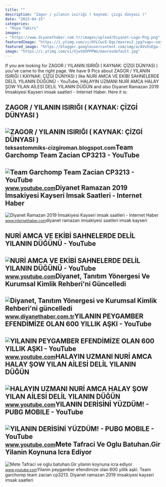 ```yaml
---
title: ""
description: "Zagor / yilanin isiriği ( kaynak: çi̇zgi̇ dünyasi )"
date: "2023-04-15"
categories:
- "Ruya Tabiri"
images:
- "https://www.diyanethaber.com.tr/images/upload/Diyanet-Logo-Png.png"
featuredImage: "https://i.ytimg.com/vi/HYLCwcE-Dgc/maxres2.jpg?sqp=-oaymwEoCIAKENAF8quKqQMcGADwAQH4AYwCgALgA4oCDAgAEAEYRSBHKGUwDw==&amp;rs=AOn4CLC_ulBvmvqa2cf2uT56Qfk3FCYaDA"
featured_image: "https://blogger.googleusercontent.com/img/a/AVvXsEga-iTsxivJfpgyAhtYWmIwX1G8ElEb6Ibh1w5otbJkKNaTfiunFbhrSZchylwr9P2XkDBO5UHGBOUKFeqefEV8BWtZZZ_a6NLzC-hzZ8IxBrmAe7ebDsqBQQZTal3GBNGLspKLrBIdy38sJ3_4zm9G2TYHo4O4H9Gh-G69vvdamkHjh54nqNQ3L46C=s16000"
image: "https://i.ytimg.com/vi/VjwtDUPPPWo/maxresdefault.jpg"
---
```


If you are looking for ZAGOR / YILANIN ISIRIĞI ( KAYNAK: ÇİZGİ DÜNYASI ) you've came to the right page. We have 9 Pics about ZAGOR / YILANIN ISIRIĞI ( KAYNAK: ÇİZGİ DÜNYASI ) like NURİ AMCA VE EKİBİ SAHNELERDE DELİL YILANIN DÜĞÜNÜ - YouTube, HALAYIN UZMANI NURİ AMCA HALAY ŞOW YILAN AİLESİ DELİL YILANIN DÜĞÜN and also Diyanet Ramazan 2019 İmsakiyesi Kayseri imsak saatleri - Internet Haber. Here it is:

ZAGOR / YILANIN ISIRIĞI ( KAYNAK: ÇİZGİ DÜNYASI )
-------------------------------------------------

 ![ZAGOR / YILANIN ISIRIĞI ( KAYNAK: ÇİZGİ DÜNYASI )](https://blogger.googleusercontent.com/img/a/AVvXsEga-iTsxivJfpgyAhtYWmIwX1G8ElEb6Ibh1w5otbJkKNaTfiunFbhrSZchylwr9P2XkDBO5UHGBOUKFeqefEV8BWtZZZ_a6NLzC-hzZ8IxBrmAe7ebDsqBQQZTal3GBNGLspKLrBIdy38sJ3_4zm9G2TYHo4O4H9Gh-G69vvdamkHjh54nqNQ3L46C=s16000) <small>teksastommiks-cizgiroman.blogspot.com</small>Team Garchomp Team Zacian CP3213 - YouTube
------------------------------------------

 ![Team Garchomp Team Zacian CP3213 - YouTube](https://i.ytimg.com/vi/HYLCwcE-Dgc/maxres2.jpg?sqp=-oaymwEoCIAKENAF8quKqQMcGADwAQH4AYwCgALgA4oCDAgAEAEYRSBHKGUwDw==&rs=AOn4CLC_ulBvmvqa2cf2uT56Qfk3FCYaDA) <small>www.youtube.com</small>Diyanet Ramazan 2019 İmsakiyesi Kayseri Imsak Saatleri - Internet Haber
-----------------------------------------------------------------------

 ![Diyanet Ramazan 2019 İmsakiyesi Kayseri imsak saatleri - Internet Haber](https://i.internethaber.com/storage/files/images/2019/05/01/diyanet-ramazan-2019-imsakiyesi-ka-rdMw_cover.jpg) <small>www.internethaber.com</small>diyanet ramazan imsakiyesi saatleri imsak kayseri

NURİ AMCA VE EKİBİ SAHNELERDE DELİL YILANIN DÜĞÜNÜ - YouTube
------------------------------------------------------------

 ![NURİ AMCA VE EKİBİ SAHNELERDE DELİL YILANIN DÜĞÜNÜ - YouTube](https://i.ytimg.com/vi/YOaDcAzsSnk/maxresdefault.jpg) <small>www.youtube.com</small>Diyanet, Tanıtım Yönergesi Ve Kurumsal Kimlik Rehberi'ni Güncelledi
-------------------------------------------------------------------

 ![Diyanet, Tanıtım Yönergesi ve Kurumsal Kimlik Rehberi'ni güncelledi](https://www.diyanethaber.com.tr/images/upload/Diyanet-Logo-Png.png) <small>www.diyanethaber.com.tr</small>YILANIN PEYGAMBER EFENDİMİZE OLAN 600 YILLIK AŞKI - YouTube
-----------------------------------------------------------

 ![YILANIN PEYGAMBER EFENDİMİZE OLAN 600 YILLIK AŞKI - YouTube](https://i.ytimg.com/vi/VjwtDUPPPWo/maxresdefault.jpg) <small>www.youtube.com</small>HALAYIN UZMANI NURİ AMCA HALAY ŞOW YILAN AİLESİ DELİL YILANIN DÜĞÜN
-------------------------------------------------------------------

 ![HALAYIN UZMANI NURİ AMCA HALAY ŞOW YILAN AİLESİ DELİL YILANIN DÜĞÜN](https://i.ytimg.com/vi/X_4bRGSjkvc/maxresdefault.jpg) <small>www.youtube.com</small>YILANIN DERİSİNİ YÜZDÜM! - PUBG MOBILE - YouTube
------------------------------------------------

 ![YILANIN DERİSİNİ YÜZDÜM! - PUBG MOBILE - YouTube](https://i.ytimg.com/vi/MLc9mwzsnJI/maxresdefault.jpg) <small>www.youtube.com</small>Mete Tafraci Ve Oglu Batuhan.Gir Yilanin Koynuna Icra Ediyor
------------------------------------------------------------

 ![Mete Tafraci ve oglu batuhan.Gir yilanin koynuna icra ediyor](https://i.ytimg.com/vi/ktZK_YzJBLE/maxresdefault.jpg?sqp=-oaymwEmCIAKENAF8quKqQMa8AEB-AHUBoAC4AOKAgwIABABGGUgYShHMA8=&rs=AOn4CLBnoxUMwqAtTRbY8q0eMi9UFOdo1g) <small>www.youtube.com</small>Yilanin peygamber efendi̇mi̇ze olan 600 yillik aşki. Team garchomp team zacian cp3213. Diyanet ramazan 2019 i̇msakiyesi kayseri imsak saatleri
